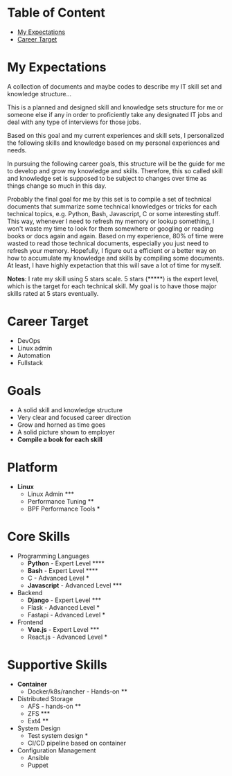 # Table of Content

- [My Expectations](#myexpections)
- [Career Target](#careertarget)




# My Expectations <a name="myexpections"></a>
A collection of documents and maybe codes to describe my IT skill set and knowledge structure...

This is a planned and designed skill and knowledge sets structure for me or someone else if any in order to proficiently take any designated IT jobs and deal with any type of interviews for those jobs.

Based on this goal and my current experiences and skill sets, I personalized the following skills and knowledge based on my personal experiences and needs.

In pursuing the following career goals, this structure will be the guide for me to develop and grow my knowledge and skills. Therefore, this so called skill and knowledge set is supposed to be subject to changes over time as things change so much in this day.

Probably the final goal for me by this set is to compile a set of technical documents that summarize some technical knowledges or tricks for each technical topics, e.g. Python, Bash, Javascript, C or some interesting stuff. This way, whenever I need to refresh my memory or lookup something, I won't waste my time to look for them somewhere or googling or reading books or docs again and again. Based on my experience, 80% of time were wasted to read those technical documents, especially you just need to refresh your memory. Hopefully, I figure out a efficient or a better way on how to accumulate my knowledge and skills by compiling some documents. At least, I have highly expetaction that this will save a lot of time for myself.

**Notes**:
I rate my skill using 5 stars scale. 5 stars (*****) is the expert level, which is the target for each technical skill. My goal is to have those major skills rated at 5 stars eventually.  

# Career Target <a name="careertarget"></a>
- DevOps
- Linux admin
- Automation
- Fullstack 


# Goals
- A solid skill and knowledge structure
- Very clear and focused career direction
- Grow and horned as time goes
- A solid picture shown to employer
- **Compile a book for each skill**

# Platform
- **Linux**
    - Linux Admin ***
    - Performance Tuning **
    - BPF Performance Tools *

# Core Skills

- Programming Languages
    - **Python** - Expert Level ****
    - **Bash** - Expert Level ****
    - C - Advanced Level *
    - **Javascript** - Advanced Level ***
- Backend
    - **Django** - Expert Level ***
    - Flask - Advanced Level *
    - Fastapi - Advanced Level *
- Frontend
    - **Vue.js** - Expert Level ***
    - React.js - Advanced Level *

# Supportive Skills

- **Container** 
    - Docker/k8s/rancher - Hands-on **
- Distributed Storage
    - AFS - hands-on **
    - ZFS ***
    - Ext4 **
- System Design
    - Test system design *
    - CI/CD pipeline based on container 
- Configuration Management
    - Ansible 
    - Puppet

